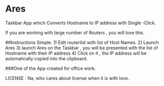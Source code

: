 # Ares
Taskbar App which Converts Hostname to IP address with Single -Click.

If you are working with large number of Routers , you will love this.

##Instructions
Simple.
	1) Edit routerlist with list of Host Names.
	2) Launch Ares
	3) launch Ares on the Taskbar , you will be presented with the list of Hostname with their IP address
	4) Click on it , the IP address will be automatically copied into the clipboard.


###One of the App created for office work.


LICENSE : Na, who cares about license when it is with love.
